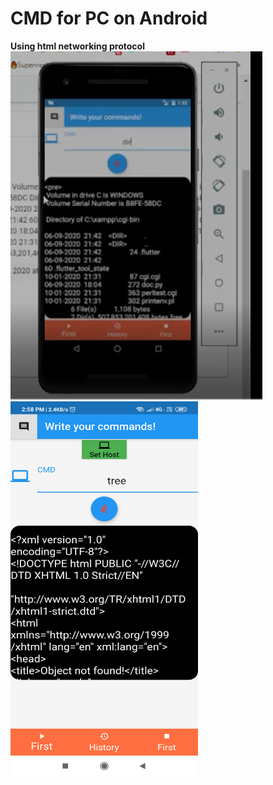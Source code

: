 # CMD for PC on Android
**Using html networking protocol**
![application_image](https://raw.githubusercontent.com/SalikSayyed/FlutterCMDApp/main/Flutter_Image.png)
<img src="https://raw.githubusercontent.com/SalikSayyed/FlutterCMDApp/main/Screenshot_2021-03-20-14-58-20-561_com.salik.flutter_firebase.png" width="300" height="600">
